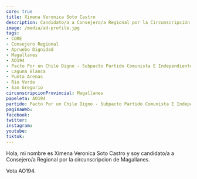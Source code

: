 ```yaml
---
core: true
title: Ximena Veronica Soto Castro
description: Candidato/a a Consejero/a Regional por la Circunscripción de Magallanes
image: /media/ad-profile.jpg
tags:
- CORE
- Consejero Regional
- Apruebo Dignidad
- Magallanes
- AO194
- Pacto Por un Chile Digno - Subpacto Partido Comunista E Independientes - Independientes
- Laguna Blanca
- Punta Arenas
- Rio Verde
- San Gregorio
circunscripcionProvincial: Magallanes
papeleta: AO194
partido: Pacto Por un Chile Digno - Subpacto Partido Comunista E Independientes - Independientes
paginaWeb:
facebook:
twitter:
instagram:
youtube:
tiktok:
---
```

Hola, mi nombre es Ximena Veronica Soto Castro y soy candidato/a a Consejero/a Regional por la circunscripcion de Magallanes.

Vota AO194.